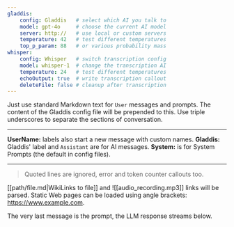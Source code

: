 ```yaml
---
gladdis:
    config: Gladdis   # select which AI you talk to
    model: gpt-4o     # choose the current AI model
    server: http://   # use local or custom servers
    temperature: 42   # test different temperatures
    top_p_param: 88   # or various probability mass
whisper:
    config: Whisper   # switch transcription config
    model: whisper-1  # change the transcription AI
    temperature: 24   # test different temperatures
    echoOutput: true  # write transcription callout
    deleteFile: false # cleanup after transcription
---
```


Just use standard Markdown text for `User` messages and prompts.
The content of the Gladdis config file will be prepended to this.
Use triple underscores to separate the sections of conversation.

___

__UserName:__ labels also start a new message with custom names.
__Gladdis:__ Gladdis' label and `Assistant` are for AI messages.
__System:__ is for System Prompts (the default in config files).

___

> Quoted lines are ignored, error and token counter callouts too.

[[path/file.md|WikiLinks to file]] and ![[audio_recording.mp3]] links will be parsed.
Static Web pages can be loaded using angle brackets: <https://www.example.com>.

The very last message is the prompt, the LLM response streams below.
